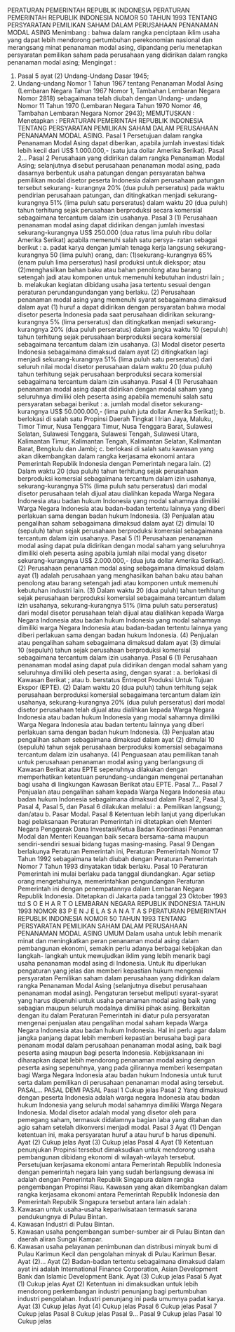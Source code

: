  PERATURAN PEMERINTAH REPUBLIK INDONESIA PERATURAN PEMERINTAH REPUBLIK INDONESIA NOMOR 50 TAHUN 1993 TENTANG PERSYARATAN PEMILIKAN SAHAM DALAM PERUSAHAAN PENANAMAN MODAL ASING
Menimbang :
 bahwa dalam rangka penciptaan iklim usaha yang dapat lebih mendorong pertumbuhan perekonomian nasional dan merangsang minat penanaman modal asing, dipandang perlu menetapkan persyaratan pemilikan saham pada perusahaan yang didirikan dalam rangka penanaman modal asing;
Mengingat :

1. Pasal 5 ayat (2) Undang-Undang Dasar 1945;
2. Undang-undang Nomor 1 Tahun 1967 tentang Penanaman Modal Asing (Lembaran Negara Tahun 1967 Nomor 1, Tambahan Lembaran Negara Nomor 2818) sebagaimana telah diubah dengan Undang- undang Nomor 11 Tahun 1970 (Lembaran Negara Tahun 1970 Nomor 46, Tambahan Lembaran Negara Nomor 2943);
MEMUTUSKAN :
 Menetapkan : PERATURAN PEMERINTAH REPUBLIK INDONESIA TENTANG PERSYARATAN PEMILIKAN SAHAM DALAM PERUSAHAAN PENANAMAN MODAL ASING.
Pasal 1
Persetujuan dalam rangka Penanaman Modal Asing dapat diberikan, apabila jumlah investasi tidak lebih kecil dari US$ 1.000.000,- (satu juta dollar Amerika Serikat). Pasal 2…
Pasal 2
Perusahaan yang didirikan dalam rangka Penanaman Modal Asing; selanjutnya disebut perusahaan penanaman modal asing, pada dasarnya berbentuk usaha patungan dengan persyaratan bahwa pemilikan modal disetor peserta Indonesia dalam perusahaan patungan tersebut sekurang- kurangnya 20% (dua puluh perseratus) pada waktu pendirian perusahaan patungan, dan ditingkatkan menjadi sekurang-kurangnya 51% (lima puluh satu perseratus) dalam waktu 20 (dua puluh) tahun terhitung sejak perusahaan berproduksi secara komersial sebagaimana tercantum dalam izin usahanya.
Pasal 3
(1) Perusahaan penanaman modal asing dapat didirikan dengan jumlah investasi sekurang-kurangnya US$ 250.000 (dua ratus lima puluh ribu dollar Amerika Serikat) apabila memenuhi salah satu persya- ratan sebagai berikut :
a. padat karya dengan jumlah tenaga kerja langsung sekurang- kurangnya 50 (lima puluh) orang, dan:
(1)sekurang-kurangnya 65% (enam puluh lima perseratus) hasil produksi untuk diekspor; atau
(2)menghasilkan bahan baku atau bahan penolong atau barang setengah jadi atau komponen untuk memenuhi kebutuhan industri lain ;
b. melakukan kegiatan dibidang usaha jasa tertentu sesuai dengan peraturan perundangundangan yang berlaku.
(2) Perusahaan penanaman modal asing yang memenuhi syarat sebagaimana dimaksud dalam ayat (1) huruf a dapat didirikan dengan persyaratan bahwa modal disetor peserta Indonesia pada saat perusahaan didirikan sekurang-kurangnya 5% (lima perseratus) dan ditingkatkan menjadi sekurang-kurangnya 20% (dua puluh perseratus) dalam jangka waktu 10 (sepuluh) tahun terhitung sejak perusahaan berproduksi secara komersial sebagaimana tercantum dalam izin usahanya.
(3) Modal disetor peserta Indonesia sebagaimana dimaksud dalam ayat (2) ditingkatkan lagi menjadi sekurang-kurangnya 51% (lima puluh satu perseratus) dari seluruh nilai modal disetor perusahaan dalam waktu 20 (dua puluh) tahun terhitung sejak perusahaan berproduksi secara komersial sebagaimana tercantum dalam izin usahanya.
Pasal 4
(1) Perusahaan penanaman modal asing dapat didirikan dengan modal saham yang seluruhnya dimiliki oleh peserta asing apabila memenuhi salah satu persyaratan sebagai berikut :
a. jumlah modal disetor sekurang-kurangnya US$ 50.000.000,- (lima puluh juta dollar Amerika Serikat);
b. berlokasi di salah satu Propinsi Daerah Tingkat I Irian Jaya, Maluku, Timor Timur, Nusa Tenggara Timur, Nusa Tenggara Barat, Sulawesi Selatan, Sulawesi Tenggara, Sulawesi Tengah, Sulawesi Utara, Kalimantan Timur, Kalimantan Tengah, Kalimantan Selatan, Kalimantan Barat, Bengkulu dan Jambi;
c. berlokasi di salah satu kawasan yang akan dikembangkan dalam rangka kerjasama ekonomi antara Pemerintah Republik Indonesia dengan Pemerintah negara lain.
(2) Dalam waktu 20 (dua puluh) tahun terhitung sejak perusahaan berproduksi komersial sebagaimana tercantum dalam izin usahanya, sekurang-kurangnya 51% (lima puluh satu perseratus) dari modal disetor perusahaan telah dijual atau dialihkan kepada Warga Negara Indonesia atau badan hukum Indonesia yang modal sahamnya dimiliki Warga Negara Indonesia atau badan-badan tertentu lainnya yang diberi perlakuan sama dengan badan hukum Indonesia.
(3) Penjualan atau pengalihan saham sebagaimana dimaksud dalam ayat (2) dimulai 10 (sepuluh) tahun sejak perusahaan berproduksi komersial sebagaimana tercantum dalam izin usahanya.
Pasal 5
(1) Perusahaan penanaman modal asing dapat pula didirikan dengan modal saham yang seluruhnya dimiliki oleh peserta asing apabila jumlah nilai modal yang disetor sekurang-kurangnya US$ 2.000.000,- (dua juta dollar Amerika Serikat).
(2) Perusahaan penanaman modal asing sebagaimana dimaksud dalam ayat (1) adalah perusahaan yang menghasilkan bahan baku atau bahan penolong atau barang setengah jadi atau komponen untuk memenuhi kebutuhan industri lain.
(3) Dalam waktu 20 (dua puluh) tahun terhitung sejak perusahaan berproduksi komersial sebagaimana tercantum dalam izin usahanya, sekurang-kurangnya 51% (lima puluh satu perseratus) dari modal disetor perusahaan telah dijual atau dialihkan kepada Warga Negara Indonesia atau badan hukum Indonesia yang modal sahamnya dimiliki warga Negara Indonesia atau badan-badan tertentu lainnya yang diberi perlakuan sama dengan badan hukum Indonesia.
(4) Penjualan atau pengalihan saham sebagaimana dimaksud dalam ayat (3) dimulai 10 (sepuluh) tahun sejak perusahaan berproduksi komersial sebagaimana tercantum dalam izin usahanya.
Pasal 6
(1) Perusahaan penanaman modal asing dapat pula didirikan dengan modal saham yang seluruhnya dimiliki oleh peserta asing, dengan syarat :
a. berlokasi di Kawasan Berikat ; atau
b. berstatus Entrepot Produksi Untuk Tujuan Ekspor (EPTE).
(2) Dalam waktu 20 (dua puluh) tahun terhitung sejak perusahaan berproduksi komersial sebagaimana tercantum dalam izin usahanya, sekurang-kurangnya 20% (dua puluh perseratus) dari modal disetor perusahaan telah dijual atau dialihkan kepada Warga Negara Indonesia atau badan hukum Indonesia yang modal sahamnya dimiliki Warga Negara Indonesia atau badan tertentu lainnya yang diberi perlakuan sama dengan badan hukum Indonesia.
(3) Penjualan atau pengalihan saham sebagaimana dimaksud dalam ayat (2) dimulai 10 (sepuluh) tahun sejak perusahaan berproduksi komersial sebagaimana tercantum dalam izin usahanya.
(4) Penguasaan atau pemilikan tanah untuk perusahaan penanaman modal asing yang berlangsung di Kawasan Berikat atau EPTE sepenuhnya dilakukan dengan memperhatikan ketentuan perundang-undangan mengenai pertanahan bagi usaha di lingkungan Kawasan Berikat atau EPTE. Pasal 7…
Pasal 7
Penjualan atau pengalihan saham kepada Warga Negara Indonesia atau badan hukum Indonesia sebagaimana dimaksud dalam Pasal 2, Pasal 3, Pasal 4, Pasal 5, dan Pasal 6 dilakukan melalui :
a. Pemilikan langsung; dan/atau
b. Pasar Modal.
Pasal 8
Ketentuan lebih lanjut yang diperlukan bagi pelaksanaan Peraturan Pemerintah ini ditetapkan oleh Menteri Negara Penggerak Dana Investasi/Ketua Badan Koordinasi Penanaman Modal dan Menteri Keuangan baik secara bersama-sama maupun sendiri-sendiri sesuai bidang tugas masing-masing.
Pasal 9
Dengan berlakunya Peraturan Pemerintah ini, Peraturan Pemerintah Nomor 17 Tahun 1992 sebagaimana telah diubah dengan Peraturan Pemerintah Nomor 7 Tahun 1993 dinyatakan tidak berlaku.
Pasal 10
Peraturan Pemerintah ini mulai berlaku pada tanggal diundangkan.
Agar setiap orang mengetahuinya, memerintahkan pengundangan Peraturan Pemerintah ini dengan penempatannya dalam Lembaran Negara Republik Indonesia. Ditetapkan di Jakarta pada tanggal 23 Oktober 1993 ttd S O E H A R T O LEMBARAN NEGARA REPUBLIK INDONESIA TAHUN 1993 NOMOR 83 P E N J E L A S A N A T A S PERATURAN PEMERINTAH REPUBLIK INDONESIA NOMOR 50 TAHUN 1993 TENTANG PERSYARATAN PEMILIKAN SAHAM DALAM PERUSAHAAN PENANAMAN MODAL ASING UMUM Dalam usaha untuk lebih menarik minat dan meningkatkan peran penanaman modal asing dalam pembangunan ekonomi, semakin perlu adanya berbagai kebijakan dan langkah- langkah untuk mewujudkan iklim yang lebih menarik bagi usaha penanaman modal asing di Indonesia. Untuk itu diperlukan pengaturan yang jelas dan memberi kepastian hukum mengenai persyaratan Pemilikan saham dalam perusahaan yang didirikan dalam rangka Penanaman Modal Asing (selanjutnya disebut perusahaan penanaman modal asing). Pengaturan tersebut meliputi syarat-syarat yang harus dipenuhi untuk usaha penanaman modal asing baik yang sebagian maupun seluruh modalnya dimiliki pihak asing. Berkaitan dengan itu dalam Peraturan Pemerintah ini diatur pula persyaratan mengenai penjualan atau pengalihan modal saham kepada Warga Negara Indonesia atau badan hukum Indonesia. Hal ini perlu agar dalam jangka panjang dapat lebih memberi kepastian berusaha bagi para penanam modal dalam perusahaan penanaman modal asing, baik bagi peserta asing maupun bagi peserta Indonesia. Kebijaksanaan ini diharapkan dapat lebih mendorong penanaman modal asing dengan peserta asing sepenuhnya, yang pada gilirannya memberi kesempatan bagi Warga Negara Indonesia atau badan hukum Indonesia untuk turut serta dalam pemilikan di perusahaan penanaman modal asing tersebut. PASAL… PASAL DEMI PASAL
Pasal 1
Cukup jelas
Pasal 2
Yang dimaksud dengan peserta Indonesia adalah warga negara Indonesia atau badan hukum Indonesia yang seluruh modal sahamnya dimiliki Warga Negara Indonesia. Modal disetor adalah modal yang disetor oleh para pemegang saham, termasuk didalamnya bagian laba yang ditahan dan agio saham setelah dikonversi menjadi modal.
Pasal 3
Ayat (1) Dengan ketentuan ini, maka persyaratan huruf a atau huruf b harus dipenuhi. Ayat (2) Cukup jelas Ayat (3) Cukup jelas
Pasal 4
Ayat (1) Ketentuan penunjukan Propinsi tersebut dimaksudkan untuk mendorong usaha pembangunan dibidang ekonomi di wilayah-wilayah tersebut. Persetujuan kerjasama ekonomi antara Pemerintah Republik Indonesia dengan pemerintah negara lain yang sudah berlangsung dewasa ini adalah dengan Pemerintah Republik Singapura dalam rangka pengembangan Propinsi Riau. Kawasan yang akan dikembangkan dalam rangka kerjasama ekonomi antara Pemerintah Republik Indonesia dan Pemerintah Republik Singapura tersebut antara lain adalah :
1. Kawasan untuk usaha-usaha kepariwisataan termasuk sarana pendukungnya di Pulau Bintan.
2. Kawasan Industri di Pulau Bintan.
3. Kawasan usaha pengembangan sumber-sumber air di Pulau Bintan dan daerah aliran Sungai Kampar.
4. Kawasan usaha pelayanan penimbunan dan distribusi minyak bumi di Pulau Karimun Kecil dan pengolahan minyak di Pulau Karimun Besar. Ayat (2)… Ayat (2) Badan-badan tertentu sebagaimana dimaksud dalam ayat ini adalah International Finance Corporation, Asian Development Bank dan Islamic Development Bank. Ayat (3) Cukup jelas
Pasal 5
Ayat (1) Cukup jelas Ayat (2) Ketentuan ini dimaksudkan untuk lebih mendorong perkembangan industri penunjang bagi pertumbuhan industri pengolahan. Industri penunjang ini pada umumnya padat karya. Ayat (3) Cukup jelas Ayat (4) Cukup jelas
Pasal 6
Cukup jelas
Pasal 7
Cukup jelas
Pasal 8
Cukup jelas Pasal 9…
Pasal 9
Cukup jelas
Pasal 10
Cukup jelas